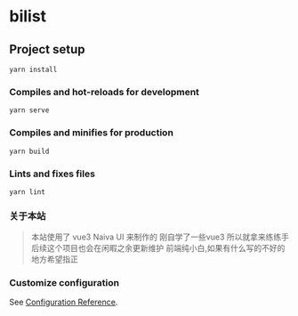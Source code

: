 # bilist

## Project setup
```
yarn install
```

### Compiles and hot-reloads for development
```
yarn serve
```

### Compiles and minifies for production
```
yarn build
```

### Lints and fixes files
```
yarn lint
```
### 关于本站
> 本站使用了 vue3 Naiva UI 来制作的
> 刚自学了一些vue3 所以就拿来练练手
> 后续这个项目也会在闲暇之余更新维护
> 前端纯小白,如果有什么写的不好的地方希望指正

### Customize configuration
See [Configuration Reference](https://cli.vuejs.org/config/).
